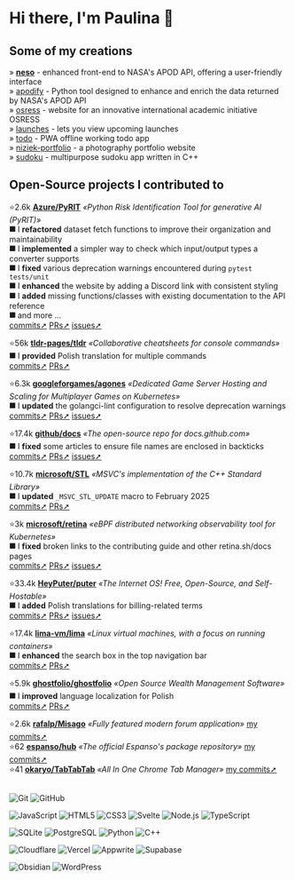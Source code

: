 # Hi there, I'm Paulina 👋

## Some of my creations

» **[neso](https://neso.vercel.app/)** - enhanced front-end to NASA's APOD API, offering a user-friendly interface  
» [apodify](https://github.com/paulinek13/apodify) - Python tool designed to enhance and enrich the data returned by NASA's APOD API  
» [osress](https://github.com/paulinek13/osress) - website for an innovative international academic initiative OSRESS  
» [launches](https://perseid.vercel.app/launches) - lets you view upcoming launches  
» [todo](https://paulinek13.github.io/todo/) - PWA offline working todo app  
» [niziek-portfolio](https://niziek-portfolio.pages.dev/) - a photography portfolio website  
» [sudoku](https://github.com/paulinek13/sudoku) - multipurpose sudoku app written in C++  

## Open-Source projects I contributed to

⭐2.6k [**Azure/PyRIT**](https://github.com/Azure/PyRIT) _«Python Risk Identification Tool for generative AI (PyRIT)»_  
⯀ I **refactored** dataset fetch functions to improve their organization and maintainability  
⯀ I **implemented** a simpler way to check which input/output types a converter supports  
⯀ I **fixed** various deprecation warnings encountered during `pytest tests/unit`  
⯀ I **enhanced** the website by adding a Discord link with consistent styling  
⯀ I **added** missing functions/classes with existing documentation to the API reference  
⯀ and more ...  
[commits➚](https://github.com/Azure/PyRIT/commits?author=paulinek13)
[PRs➚](https://github.com/Azure/PyRIT/pulls?q=is%3Apr+author%3Apaulinek13)
[issues➚](https://github.com/Azure/PyRIT/issues?q=sort%3Aupdated-desc+is%3Aissue+involves%3Apaulinek13)

⭐56k [**tldr-pages/tldr**](https://github.com/tldr-pages/tldr) _«Collaborative cheatsheets for console commands»_  
⯀ I **provided** Polish translation for multiple commands  
[commits➚](https://github.com/tldr-pages/tldr/commits?author=paulinek13)
[PRs➚](https://github.com/tldr-pages/tldr/pulls?q=is%3Apr+author%3Apaulinek13)

⭐6.3k [**googleforgames/agones**](https://github.com/googleforgames/agones) _«Dedicated Game Server Hosting and Scaling for Multiplayer Games on Kubernetes»_  
⯀ I **updated** the golangci-lint configuration to resolve deprecation warnings  
[commits➚](https://github.com/googleforgames/agones/commits?author=paulinek13)
[PRs➚](https://github.com/googleforgames/agones/pulls?q=is%3Apr+author%3Apaulinek13)
[issues➚](https://github.com/googleforgames/agones/issues?q=sort%3Aupdated-desc+is%3Aissue+involves%3Apaulinek13)

⭐17.4k [**github/docs**](https://github.com/github/docs) _«The open-source repo for docs.github.com»_  
⯀ I **fixed** some articles to ensure file names are enclosed in backticks  
[commits➚](https://github.com/github/docs/commits?author=paulinek13)
[PRs➚](https://github.com/github/docs/pulls?q=is%3Apr+author%3Apaulinek13)
[issues➚](https://github.com/github/docs/issues?q=sort%3Aupdated-desc+is%3Aissue+involves%3Apaulinek13)

⭐10.7k [**microsoft/STL**](https://github.com/microsoft/STL) _«MSVC's implementation of the C++ Standard Library»_  
⯀ I **updated** `_MSVC_STL_UPDATE` macro to February 2025  
[commits➚](https://github.com/microsoft/STL/commits?author=paulinek13)
[PRs➚](https://github.com/microsoft/STL/pulls?q=is%3Apr+author%3Apaulinek13)

⭐3k [**microsoft/retina**](https://github.com/microsoft/retina) _«eBPF distributed networking observability tool for Kubernetes»_  
⯀ I **fixed** broken links to the contributing guide and other retina.sh/docs pages  
[commits➚](https://github.com/microsoft/retina/commits?author=paulinek13)
[PRs➚](https://github.com/microsoft/retina/pulls?q=is%3Apr+author%3Apaulinek13)
[issues➚](https://github.com/microsoft/retina/issues?q=sort%3Aupdated-desc+is%3Aissue+involves%3Apaulinek13)

⭐33.4k [**HeyPuter/puter**](https://github.com/HeyPuter/puter) _«The Internet OS! Free, Open-Source, and Self-Hostable»_  
⯀ I **added** Polish translations for billing-related terms  
[commits➚](https://github.com/HeyPuter/puter/commits?author=paulinek13)
[PRs➚](https://github.com/HeyPuter/puter/pulls?q=is%3Apr+author%3Apaulinek13)
[issues➚](https://github.com/HeyPuter/puter/issues?q=sort%3Aupdated-desc+is%3Aissue+involves%3Apaulinek13)

⭐17.4k [**lima-vm/lima**](https://github.com/lima-vm/lima) _«Linux virtual machines, with a focus on running containers»_  
⯀ I **enhanced** the search box in the top navigation bar  
[commits➚](https://github.com/lima-vm/lima/commits?author=paulinek13)
[PRs➚](https://github.com/lima-vm/lima/pulls?q=is%3Apr+author%3Apaulinek13)

⭐5.9k [**ghostfolio/ghostfolio**](https://github.com/ghostfolio/ghostfolio) _«Open Source Wealth Management Software»_  
⯀ I **improved** language localization for Polish  
[commits➚](https://github.com/ghostfolio/ghostfolio/commits?author=paulinek13)
[PRs➚](https://github.com/ghostfolio/ghostfolio/pulls?q=is%3Apr+author%3Apaulinek13)

⭐2.6k [**rafalp/Misago**](https://github.com/rafalp/Misago) _«Fully featured modern forum application»_ [my commits➚](https://github.com/rafalp/Misago/commits?author=paulinek13)  
⭐62 [**espanso/hub**](https://github.com/espanso/hub) _«The official Espanso's package repository»_ [my commits➚](https://github.com/espanso/hub/commits?author=paulinek13)  
⭐41 [**okaryo/TabTabTab**](https://github.com/okaryo/TabTabTab) _«All In One Chrome Tab Manager»_ [my commits➚](https://github.com/okaryo/TabTabTab/commits?author=paulinek13)

##

![Git](https://img.shields.io/badge/Git-F05032.svg?style=for-the-badge&logo=Git&logoColor=white)
![GitHub](https://img.shields.io/badge/GitHub-181717.svg?style=for-the-badge&logo=GitHub&logoColor=white)

![JavaScript](https://img.shields.io/badge/JavaScript-F7DF1E.svg?style=for-the-badge&logo=JavaScript&logoColor=black)
![HTML5](https://img.shields.io/badge/HTML5-E34F26.svg?style=for-the-badge&logo=HTML5&logoColor=white)
![CSS3](https://img.shields.io/badge/CSS3-1572B6.svg?style=for-the-badge&logo=CSS3&logoColor=white)
![Svelte](https://img.shields.io/badge/Svelte-FF3E00.svg?style=for-the-badge&logo=Svelte&logoColor=white)
![Node.js](https://img.shields.io/badge/Node.js-5FA04E.svg?style=for-the-badge&logo=nodedotjs&logoColor=white)
![TypeScript](https://img.shields.io/badge/TypeScript-3178C6.svg?style=for-the-badge&logo=TypeScript&logoColor=white)

![SQLite](https://img.shields.io/badge/SQLite-003B57.svg?style=for-the-badge&logo=SQLite&logoColor=white)
![PostgreSQL](https://img.shields.io/badge/PostgreSQL-4169E1.svg?style=for-the-badge&logo=PostgreSQL&logoColor=white)
![Python](https://img.shields.io/badge/Python-3776AB.svg?style=for-the-badge&logo=Python&logoColor=white)
![C++](https://img.shields.io/badge/C++-00599C.svg?style=for-the-badge&logo=C++&logoColor=white)

![Cloudflare](https://img.shields.io/badge/Cloudflare-F38020.svg?style=for-the-badge&logo=Cloudflare&logoColor=white)
![Vercel](https://img.shields.io/badge/Vercel-000000.svg?style=for-the-badge&logo=Vercel&logoColor=white)
![Appwrite](https://img.shields.io/badge/Appwrite-FD366E.svg?style=for-the-badge&logo=Appwrite&logoColor=white)
![Supabase](https://img.shields.io/badge/Supabase-3FCF8E.svg?style=for-the-badge&logo=Supabase&logoColor=white)

![Obsidian](https://img.shields.io/badge/Obsidian-7C3AED.svg?style=for-the-badge&logo=Obsidian&logoColor=white)
![WordPress](https://img.shields.io/badge/WordPress-21759B.svg?style=for-the-badge&logo=WordPress&logoColor=white)

